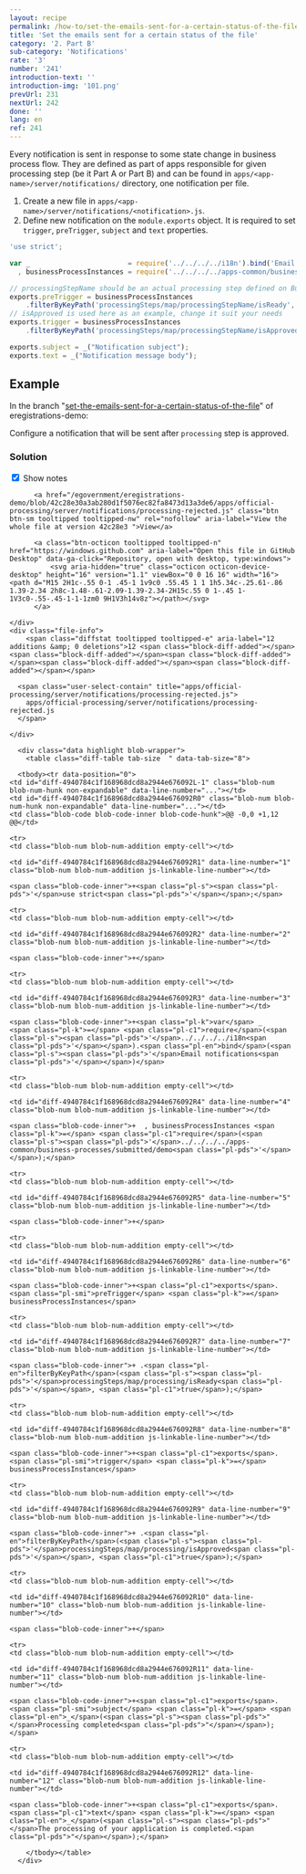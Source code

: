 ```yaml
---
layout: recipe
permalink: /how-to/set-the-emails-sent-for-a-certain-status-of-the-file/
title: 'Set the emails sent for a certain status of the file'
category: '2. Part B'
sub-category: 'Notifications'
rate: '3'
number: '241'
introduction-text: ''
introduction-img: '101.png'
prevUrl: 231
nextUrl: 242
done: ''
lang: en
ref: 241
---
```


Every notification is sent in response to some state change in business process flow. They are defined as part of apps responsible for given processing step (be it Part A or Part B) and can be found in `apps/<app-name>/server/notifications/` directory, one notification per file.

1. Create a new file in `apps/<app-name>/server/notifications/<notification>.js`.
2. Define new notification on the `module.exports` object. It is required to set `trigger`, `preTrigger`, `subject` and `text` properties.

```javascript
'use strict';

var _                        = require('../../../../i18n').bind('Email notifications')
  , businessProcessInstances = require('../../../../apps-common/business-processes/submitted/your-service');

// processingStepName should be an actual processing step defined on BusinessProcessYourService
exports.preTrigger = businessProcessInstances
    .filterByKeyPath('processingSteps/map/processingStepName/isReady', true);
// isApproved is used here as an example, change it suit your needs
exports.trigger = businessProcessInstances
    .filterByKeyPath('processingSteps/map/processingStepName/isApproved', true);

exports.subject = _("Notification subject");
exports.text = _("Notification message body");
```

## Example

In the branch "[set-the-emails-sent-for-a-certain-status-of-the-file](https://github.com/egovernment/eregistrations-demo/tree/set-the-emails-sent-for-a-certain-status-of-the-file)" of eregistrations-demo:

Configure a notification that will be sent after `processing` step is approved.

### Solution

<div id="files" class="diff-view " onclick="window.open('https://github.com/egovernment/eregistrations-demo/compare/set-the-emails-sent-for-a-certain-status-of-the-file...set-the-emails-sent-for-a-certain-status-of-the-file-solution#files')">


<a name="diff-4940784c1f168968dcd8a2944e676092"></a>
<div id="diff-0" class="file js-details-container




             show-inline-notes
           ">
  <div class="file-header" data-path="apps/official-processing/server/notifications/processing-rejected.js">
    <div class="file-actions">
        <span class="show-file-notes">
          <label>
            <input checked="checked" class="js-toggle-file-notes" type="checkbox">
            Show notes
          </label>
        </span>

          <a href="/egovernment/eregistrations-demo/blob/42c28e30a3ab280d1f5076ec82fa8473d13a3de6/apps/official-processing/server/notifications/processing-rejected.js" class="btn btn-sm tooltipped tooltipped-nw" rel="nofollow" aria-label="View the whole file at version 42c28e3 ">View</a>

          <a class="btn-octicon tooltipped tooltipped-n" href="https://windows.github.com" aria-label="Open this file in GitHub Desktop" data-ga-click="Repository, open with desktop, type:windows">
              <svg aria-hidden="true" class="octicon octicon-device-desktop" height="16" version="1.1" viewBox="0 0 16 16" width="16"><path d="M15 2H1c-.55 0-1 .45-1 1v9c0 .55.45 1 1 1h5.34c-.25.61-.86 1.39-2.34 2h8c-1.48-.61-2.09-1.39-2.34-2H15c.55 0 1-.45 1-1V3c0-.55-.45-1-1-1zm0 9H1V3h14v8z"></path></svg>
          </a>

    </div>
    <div class="file-info">
        <span class="diffstat tooltipped tooltipped-e" aria-label="12 additions &amp; 0 deletions">12 <span class="block-diff-added"></span><span class="block-diff-added"></span><span class="block-diff-added"></span><span class="block-diff-added"></span><span class="block-diff-added"></span></span>

      <span class="user-select-contain" title="apps/official-processing/server/notifications/processing-rejected.js">
        apps/official-processing/server/notifications/processing-rejected.js
      </span>

    </div>
  </div>

      <div class="data highlight blob-wrapper">
        <table class="diff-table tab-size  " data-tab-size="8">

      <tbody><tr data-position="0">
    <td id="diff-4940784c1f168968dcd8a2944e676092L-1" class="blob-num blob-num-hunk non-expandable" data-line-number="..."></td>
    <td id="diff-4940784c1f168968dcd8a2944e676092R0" class="blob-num blob-num-hunk non-expandable" data-line-number="..."></td>
    <td class="blob-code blob-code-inner blob-code-hunk">@@ -0,0 +1,12 @@</td>
  </tr>

    <tr>
    <td class="blob-num blob-num-addition empty-cell"></td>

    <td id="diff-4940784c1f168968dcd8a2944e676092R1" data-line-number="1" class="blob-num blob-num-addition js-linkable-line-number"></td>

  <td class="blob-code blob-code-addition">

    <span class="blob-code-inner">+<span class="pl-s"><span class="pl-pds">'</span>use strict<span class="pl-pds">'</span></span>;</span>

  </td>
</tr>


    <tr>
    <td class="blob-num blob-num-addition empty-cell"></td>

    <td id="diff-4940784c1f168968dcd8a2944e676092R2" data-line-number="2" class="blob-num blob-num-addition js-linkable-line-number"></td>

  <td class="blob-code blob-code-addition">

    <span class="blob-code-inner">+</span>

  </td>
</tr>


    <tr>
    <td class="blob-num blob-num-addition empty-cell"></td>

    <td id="diff-4940784c1f168968dcd8a2944e676092R3" data-line-number="3" class="blob-num blob-num-addition js-linkable-line-number"></td>

  <td class="blob-code blob-code-addition">

    <span class="blob-code-inner">+<span class="pl-k">var</span> _                        <span class="pl-k">=</span> <span class="pl-c1">require</span>(<span class="pl-s"><span class="pl-pds">'</span>../../../../i18n<span class="pl-pds">'</span></span>).<span class="pl-en">bind</span>(<span class="pl-s"><span class="pl-pds">'</span>Email notifications<span class="pl-pds">'</span></span>)</span>

  </td>
</tr>


    <tr>
    <td class="blob-num blob-num-addition empty-cell"></td>

    <td id="diff-4940784c1f168968dcd8a2944e676092R4" data-line-number="4" class="blob-num blob-num-addition js-linkable-line-number"></td>

  <td class="blob-code blob-code-addition">

    <span class="blob-code-inner">+  , businessProcessInstances <span class="pl-k">=</span> <span class="pl-c1">require</span>(<span class="pl-s"><span class="pl-pds">'</span>../../../../apps-common/business-processes/submitted/demo<span class="pl-pds">'</span></span>);</span>

  </td>
</tr>


    <tr>
    <td class="blob-num blob-num-addition empty-cell"></td>

    <td id="diff-4940784c1f168968dcd8a2944e676092R5" data-line-number="5" class="blob-num blob-num-addition js-linkable-line-number"></td>

  <td class="blob-code blob-code-addition">

    <span class="blob-code-inner">+</span>

  </td>
</tr>


    <tr>
    <td class="blob-num blob-num-addition empty-cell"></td>

    <td id="diff-4940784c1f168968dcd8a2944e676092R6" data-line-number="6" class="blob-num blob-num-addition js-linkable-line-number"></td>

  <td class="blob-code blob-code-addition">

    <span class="blob-code-inner">+<span class="pl-c1">exports</span>.<span class="pl-smi">preTrigger</span> <span class="pl-k">=</span> businessProcessInstances</span>

  </td>
</tr>


    <tr>
    <td class="blob-num blob-num-addition empty-cell"></td>

    <td id="diff-4940784c1f168968dcd8a2944e676092R7" data-line-number="7" class="blob-num blob-num-addition js-linkable-line-number"></td>

  <td class="blob-code blob-code-addition">

    <span class="blob-code-inner">+ .<span class="pl-en">filterByKeyPath</span>(<span class="pl-s"><span class="pl-pds">'</span>processingSteps/map/processing/isReady<span class="pl-pds">'</span></span>, <span class="pl-c1">true</span>);</span>

  </td>
</tr>


    <tr>
    <td class="blob-num blob-num-addition empty-cell"></td>

    <td id="diff-4940784c1f168968dcd8a2944e676092R8" data-line-number="8" class="blob-num blob-num-addition js-linkable-line-number"></td>

  <td class="blob-code blob-code-addition">

    <span class="blob-code-inner">+<span class="pl-c1">exports</span>.<span class="pl-smi">trigger</span> <span class="pl-k">=</span> businessProcessInstances</span>

  </td>
</tr>


    <tr>
    <td class="blob-num blob-num-addition empty-cell"></td>

    <td id="diff-4940784c1f168968dcd8a2944e676092R9" data-line-number="9" class="blob-num blob-num-addition js-linkable-line-number"></td>

  <td class="blob-code blob-code-addition">

    <span class="blob-code-inner">+ .<span class="pl-en">filterByKeyPath</span>(<span class="pl-s"><span class="pl-pds">'</span>processingSteps/map/processing/isApproved<span class="pl-pds">'</span></span>, <span class="pl-c1">true</span>);</span>

  </td>
</tr>


    <tr>
    <td class="blob-num blob-num-addition empty-cell"></td>

    <td id="diff-4940784c1f168968dcd8a2944e676092R10" data-line-number="10" class="blob-num blob-num-addition js-linkable-line-number"></td>

  <td class="blob-code blob-code-addition">

    <span class="blob-code-inner">+</span>

  </td>
</tr>


    <tr>
    <td class="blob-num blob-num-addition empty-cell"></td>

    <td id="diff-4940784c1f168968dcd8a2944e676092R11" data-line-number="11" class="blob-num blob-num-addition js-linkable-line-number"></td>

  <td class="blob-code blob-code-addition">

    <span class="blob-code-inner">+<span class="pl-c1">exports</span>.<span class="pl-smi">subject</span> <span class="pl-k">=</span> <span class="pl-en">_</span>(<span class="pl-s"><span class="pl-pds">"</span>Processing completed<span class="pl-pds">"</span></span>);</span>

  </td>
</tr>


    <tr>
    <td class="blob-num blob-num-addition empty-cell"></td>

    <td id="diff-4940784c1f168968dcd8a2944e676092R12" data-line-number="12" class="blob-num blob-num-addition js-linkable-line-number"></td>

  <td class="blob-code blob-code-addition">

    <span class="blob-code-inner">+<span class="pl-c1">exports</span>.<span class="pl-c1">text</span> <span class="pl-k">=</span> <span class="pl-en">_</span>(<span class="pl-s"><span class="pl-pds">"</span>The processing of your application is completed.<span class="pl-pds">"</span></span>);</span>

  </td>
</tr>



        </tbody></table>
      </div>
</div>


</div>
